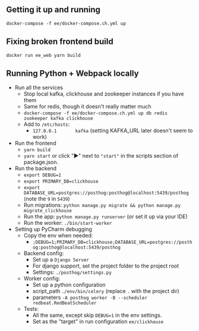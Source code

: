 ## Getting it up and running
`docker-compose -f ee/docker-compose.ch.yml up`

## Fixing broken frontend build
`docker run ee_web yarn build`

## Running Python + Webpack locally
- Run all the services
  - Stop local kafka, clickhouse and zookeeper instances if you have them
  - Same for redis, though it doesn't really matter much
  - `docker-compose -f ee/docker-compose.ch.yml up db redis zookeeper kafka clickhouse`
  - Add to `/etc/hosts`:
    - `127.0.0.1       kafka` (setting KAFKA_URL later doesn't seem to work)
- Run the frontend
  - `yarn build`
  - `yarn start` or click "▶️" next to `"start"` in the scripts section of package.json.
- Run the backend
  - `export DEBUG=1`
  - `export PRIMARY_DB=clickhouse`
  - `export DATABASE_URL=postgres://posthog:posthog@localhost:5439/posthog` (note the `9` in `5439`)
  - Run migrations: `python manage.py migrate && python manage.py migrate_clickhouse`
  - Run the app: `python manage.py runserver` (or set it up via your IDE)
  - Run the worker: `./bin/start-worker`
- Setting up PyCharm debugging
  - Copy the env when needed:
    - `;DEBUG=1;PRIMARY_DB=clickhouse;DATABASE_URL=postgres://posthog:posthog@localhost:5439/posthog`
  - Backend config:
    - Set up a `Django Server`
    - For django support, set the project folder to the project root
    - Settings: `./posthog/settings.py`
  - Worker config:
    - Set up a python configuration
    - script_path `./env/bin/celery` (replace `.` with the project dir)
    - parameters `-A posthog worker -B --scheduler redbeat.RedBeatScheduler`
  - Tests:
    - All the same, except skip `DEBUG=1` in the env settings.
    - Set as the "target" in run configuration `ee/clickhouse`
